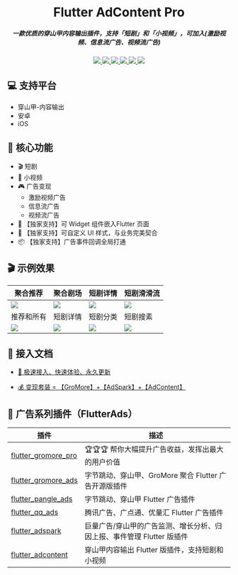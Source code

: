<h1 align="center">Flutter AdContent Pro</h1>
<h5 align="center">一款优质的穿山甲内容输出插件，支持「短剧」和「小视频」，可加入(激励视频、信息流广告、视频流广告)</h5>

<p align="center">
<a href="https://pub.dev/packages/flutter_adcontent">
<img src="https://img.shields.io/pub/v/flutter_adcontent?logo=dart"/>
<img src="https://img.shields.io/badge/OS-iOS%20%7C%20Android-blue?logo=preact"/>
</a>
<a href="https://github.com/FlutterAds/flutter_adcontent">
<img src="https://github.com/FlutterAds/flutter_adcontent/actions/workflows/flutter.yml/badge.svg">
<img src=https://img.shields.io/github/stars/FlutterAds/flutter_adcontent?color=brightgreen>
</a>
<a href="https://flutterads.top/">
<img src="https://img.shields.io/badge/Pro-v3.5.0-success?logo=flutter&logoColor=FFD700"/>
<a href="https://flutterads.top/">
<img src="https://img.shields.io/badge/Site-FlutterAds-success?logo=webtrees&logoColor=FFD700"/>
</a>
</p>

## 💻 支持平台

- 穿山甲-内容输出
- 安卓
- iOS

## 🚀 核心功能

- 🎬 短剧
- 📱 小视频
- 🎮 广告变现
    - 激励视频广告
    - 信息流广告
    - 视频流广告
- 🎉 【独家支持】可 Widget 组件嵌入Flutter 页面
- 🎨 【独家支持】可自定义 UI 样式，与业务完美契合
- 📦 【独家支持】广告事件回调全局打通

## 🎬 示例效果

|聚合推荐|聚合剧场|短剧详情|短剧滑滑流|
|--|--|--|--|
| <img src='https://flutterads.top/imgs/adcontent/img_theater_1.webp'/> | <img src='https://flutterads.top/imgs/adcontent/img_theater_2.webp'/> | <img src='https://flutterads.top/imgs/adcontent/img_detail.webp'/>| <img src='https://flutterads.top/imgs/adcontent/img_theater_3.webp'/>|
|推荐和所有|短剧详情|短剧分类|短剧搜素|
| <img src='https://flutterads.top/imgs/adcontent/img_theater_11.webp'/> | <img src="https://flutterads.top/imgs/adcontent/img_detail.webp"/>| <img src='https://flutterads.top/imgs/adcontent/img_theater_12.webp'/>| <img src='https://flutterads.top/imgs/adcontent/img_theater_13.webp'/> |


## 📃 接入文档

- [ 🎯 极速接入、快速体验、永久更新](https://flutterads.top/start/guide/adcontent/install.html)

- [ 💰 变现套装 = 【GroMore】+【AdSpark】+【AdContent】](https://flutterads.top/)

## 📌 广告系列插件（FlutterAds）
|插件|描述|
|-|-|
|[flutter_gromore_pro](https://flutterads.top/)|🏆🏆🏆 帮你大幅提升广告收益，发挥出最大的用户价值|
|[flutter_gromore_ads](https://github.com/FlutterAds/flutter_gromore_ads)|字节跳动、穿山甲、GroMore 聚合 Flutter 广告开源版插件|
|[flutter_pangle_ads](https://github.com/FlutterAds/flutter_pangle_ads)|字节跳动、穿山甲 Flutter 广告插件|
|[flutter_qq_ads](https://github.com/FlutterAds/flutter_qq_ads)|腾讯广告、广点通、优量汇 Flutter 广告插件|
|[flutter_adspark](https://github.com/FlutterAds/flutter_adspark)|巨量广告/穿山甲的广告监测、增长分析、归因上报、事件管理 Flutter 版插件|
|[flutter_adcontent](https://github.com/FlutterAds/flutter_adcontent)|穿山甲内容输出 Flutter 版插件，支持短剧和小视频|

